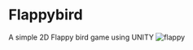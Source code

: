 # Flappybird
A simple 2D Flappy bird game using UNITY
![flappy](https://user-images.githubusercontent.com/78023426/134412707-c2cbc850-3009-48e8-869f-bebc3bd0584a.jpg)
